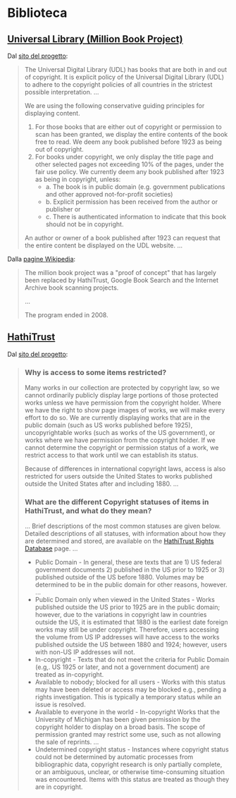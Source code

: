# Biblioteca

## [Universal Library (Million Book Project)](https://archive.org/details/universallibrary)

Dal [sito del progetto](http://ulib.isri.cmu.edu/ULIBCopyrights.htm):

> The Universal Digital Library (UDL) has books that are both in and out of copyright.
> It is explicit policy of the Universal Digital Library (UDL) to adhere to the copyright policies of all countries in the strictest possible interpretation.
> ...
>
> We are using the following conservative guiding principles for displaying content.
> 1. For those books that are either out of copyright or permission to scan has been granted, we display the entire contents of the book free to read.
>    We deem any book published before 1923 as being out of copyright.
> 2. For books under copyright, we only display the title page and other selected pages not exceeding 10% of the pages, under the fair use policy.
>    We currently deem any book published after 1923 as being in copyright, unless:
>    - a. The book is in public domain (e.g. government publications and other approved not-for-profit societies) 
>    - b. Explicit permission has been received from the author or publisher or 
>    - c. There is authenticated information to indicate that this book should not be in copyright. 
>
> An author or owner of a book published after 1923 can request that the entire content be displayed on the UDL website.
> ...

Dalla [pagine Wikipedia](https://en.wikipedia.org/wiki/Million_Book_Project):

> The million book project was a "proof of concept" that has largely been replaced by HathiTrust, Google Book Search and the Internet Archive book scanning projects.
>
> ...
>
> The program ended in 2008.

## [HathiTrust](https://www.hathitrust.org)

Dal [sito del progetto](https://www.hathitrust.org/help_copyright):

> ### Why is access to some items restricted?
>
> Many works in our collection are protected by copyright law, so we cannot ordinarily publicly display large portions of those protected works unless we have permission from the copyright holder.
> Where we have the right to show page images of works, we will make every effort to do so.
> We are currently displaying works that are in the public domain (such as US works published before 1925), uncopyrightable works (such as works of the US government), or works where we have permission from the copyright holder.
> If we cannot determine the copyright or permission status of a work, we restrict access to that work until we can establish its status.
>
> Because of differences in international copyright laws, access is also restricted for users outside the United States to works published outside the United States after and including 1880.
> ...
>
> ### What are the different Copyright statuses of items in HathiTrust, and what do they mean?
>
> ...
> Brief descriptions of the most common statuses are given below.
> Detailed descriptions of all statuses, with information about how they are determined and stored, are available on the [HathiTrust Rights Database](https://www.hathitrust.org/rights_database) page.
> ...
>
> * Public Domain - In general, these are texts that are 1) US federal government documents 2) published in the US prior to 1925 or 3) published outside of the US before 1880.
>   Volumes may be determined to be in the public domain for other reasons, however.
>   ...
> * Public Domain only when viewed in the United States - Works published outside the US prior to 1925 are in the public domain; however, due to the variations in copyright law in countries outside the US, it is estimated that 1880 is the earliest date foreign works may still be under copyright.
>   Therefore, users accessing the volume from US IP addresses will have access to the works published outside the US between 1880 and 1924; however, users with non-US IP addresses will not.
> * In-copyright - Texts that do not meet the criteria for Public Domain (e.g,. US 1925 or later, and not a government document) are treated as in-copyright.
> * Available to nobody; blocked for all users - Works with this status may have been deleted or access may be blocked e.g., pending a rights investigation.
>   This is typically a temporary status while an issue is resolved.
> * Available to everyone in the world - In-copyright Works that the University of Michigan has been given permission by the copyright holder to display on a broad basis.
>   The scope of permission granted may restrict some use, such as not allowing the sale of reprints.
>   ...
> * Undetermined copyright status - Instances where copyright status could not be determined by automatic processes from bibliographic data, copyright research is only partially complete, or an ambiguous, unclear, or otherwise time-consuming situation was encountered.
>   Items with this status are treated as though they are in copyright.
